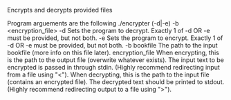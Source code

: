 Encrypts and decrypts provided files


Program arguements are the following
./encrypter (-d|-e) -b <bookfile> <encryption_file>
-d  Sets the program to decrypt.
    Exactly 1 of -d OR -e must be provided, but not both.
-e  Sets the program to encrypt.
    Exactly 1 of -d OR -e must be provided, but not both.
-b  bookfile The path to the input bookfile (more info on this file later).
    encryption_file When encrypting, this is the path to the output file (overwrite whatever
    exists).
    The input text to be encrypted is passed in through stdin.
    (Highly recommend redirecting input from a file using "<").
    When decrypting, this is the path to the input file (contains an encrypted
    file).
    The decrypted text should be printed to stdout.
    (Highly recommend redirecting output to a file using ">").